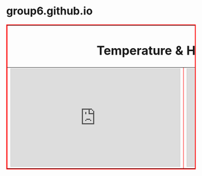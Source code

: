 # group6.github.io

<html><head><title>ThingSpeak Embedded Plot</title></head>
<body>

<table border=2 bordercolor="#ff0000 #00ff00 #0000ff">
<tr><td colspan="2">
<h1 align="center" color="#00FFFF">Temperature & Humidity Data</h1>
</td></tr>
<tr><td>
<iframe width="450" height="260" style="border: 1px solid #cccccc;" src="https://thingspeak.com/channels/1708546/charts/1?bgcolor=%23ffffff&color=%23d62020&dynamic=true&results=50&type=line&update=15"></iframe>
</td>
<td><iframe width="450" height="260" style="border: 1px solid #cccccc;" src="https://thingspeak.com/channels/1708546/charts/2?bgcolor=%23ffffff&color=%23d62020&dynamic=true&results=50&type=line&update=15"></iframe>
</body></html>
